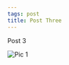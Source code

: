 ```yaml
---
tags: post
title: Post Three
---
```


Post 3

<img src="/assets/img/pic1.jpg" alt="Pic 1" sizes="100vw" eleventy:widths="400,800,1200">

